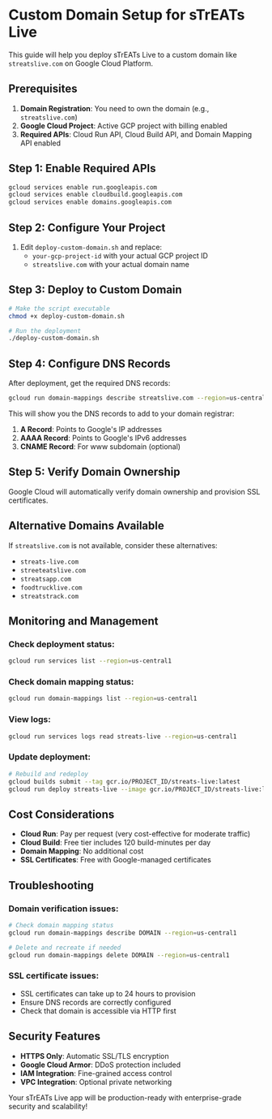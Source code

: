 # Custom Domain Setup for sTrEATs Live

This guide will help you deploy sTrEATs Live to a custom domain like `streatslive.com` on Google Cloud Platform.

## Prerequisites

1. **Domain Registration**: You need to own the domain (e.g., `streatslive.com`)
2. **Google Cloud Project**: Active GCP project with billing enabled
3. **Required APIs**: Cloud Run API, Cloud Build API, and Domain Mapping API enabled

## Step 1: Enable Required APIs

```bash
gcloud services enable run.googleapis.com
gcloud services enable cloudbuild.googleapis.com
gcloud services enable domains.googleapis.com
```

## Step 2: Configure Your Project

1. Edit `deploy-custom-domain.sh` and replace:
   - `your-gcp-project-id` with your actual GCP project ID
   - `streatslive.com` with your actual domain name

## Step 3: Deploy to Custom Domain

```bash
# Make the script executable
chmod +x deploy-custom-domain.sh

# Run the deployment
./deploy-custom-domain.sh
```

## Step 4: Configure DNS Records

After deployment, get the required DNS records:

```bash
gcloud run domain-mappings describe streatslive.com --region=us-central1
```

This will show you the DNS records to add to your domain registrar:

1. **A Record**: Points to Google's IP addresses
2. **AAAA Record**: Points to Google's IPv6 addresses
3. **CNAME Record**: For www subdomain (optional)

## Step 5: Verify Domain Ownership

Google Cloud will automatically verify domain ownership and provision SSL certificates.

## Alternative Domains Available

If `streatslive.com` is not available, consider these alternatives:

- `streats-live.com`
- `streeteatslive.com`
- `streatsapp.com`
- `foodtrucklive.com`
- `streatstrack.com`

## Monitoring and Management

### Check deployment status:
```bash
gcloud run services list --region=us-central1
```

### Check domain mapping status:
```bash
gcloud run domain-mappings list --region=us-central1
```

### View logs:
```bash
gcloud run services logs read streats-live --region=us-central1
```

### Update deployment:
```bash
# Rebuild and redeploy
gcloud builds submit --tag gcr.io/PROJECT_ID/streats-live:latest
gcloud run deploy streats-live --image gcr.io/PROJECT_ID/streats-live:latest --region=us-central1
```

## Cost Considerations

- **Cloud Run**: Pay per request (very cost-effective for moderate traffic)
- **Cloud Build**: Free tier includes 120 build-minutes per day
- **Domain Mapping**: No additional cost
- **SSL Certificates**: Free with Google-managed certificates

## Troubleshooting

### Domain verification issues:
```bash
# Check domain mapping status
gcloud run domain-mappings describe DOMAIN --region=us-central1

# Delete and recreate if needed
gcloud run domain-mappings delete DOMAIN --region=us-central1
```

### SSL certificate issues:
- SSL certificates can take up to 24 hours to provision
- Ensure DNS records are correctly configured
- Check that domain is accessible via HTTP first

## Security Features

- **HTTPS Only**: Automatic SSL/TLS encryption
- **Google Cloud Armor**: DDoS protection included
- **IAM Integration**: Fine-grained access control
- **VPC Integration**: Optional private networking

Your sTrEATs Live app will be production-ready with enterprise-grade security and scalability!
